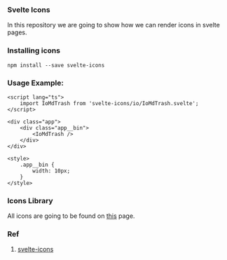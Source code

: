 ### Svelte Icons

In this repository we are going to show how we can render icons in svelte pages.

### Installing icons

```shell
npm install --save svelte-icons
```

### Usage Example:

```svelte
<script lang="ts">
	import IoMdTrash from 'svelte-icons/io/IoMdTrash.svelte';
</script>

<div class="app">
	<div class="app__bin">
		<IoMdTrash />
	</div>
</div>

<style>
	.app__bin {
		width: 10px;
	}
</style>
```

### Icons Library

All icons are going to be found on [this](https://svelte-icons-explorer.vercel.app/) page.

### Ref

1. [svelte-icons](https://github.com/Introvertuous/svelte-icons)
